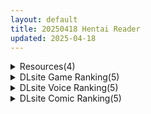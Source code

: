 ```yaml
---
layout: default
title: 20250418 Hentai Reader
updated: 2025-04-18
---
```


<details class='content-parent'>
<summary>
Resources(4)
</summary>
<details class='content-child'>
<summary>
<span class='rss-title'> [P站ID=578136][絶頂ぱぴこ] fanbox 至25.1伪娘画师合集[500M/度盘] </span> <a class='rss-link' href='https://gmgard.com/gm129058' target='_blank'>&nbsp;</a>
<div class='rss-published'> 🕛 20250417 20:00:53</div>
</summary>
<img src="https://static.gmgard.us/Images/upload/68827180400530036.jpg" /><br /><p>画师摸鱼上瘾了，有个网友推荐的。大家都喜欢看可爱的男孩子。大雷没人看捏</p>
</details>
<details class='content-child'>
<summary>
<span class='rss-title'> [RJ327261][ボマゴェ]親友の真後ろで露出したれ!在挚友背后露出! </span> <a class='rss-link' href='https://gmgard.com/gm129057' target='_blank'>&nbsp;</a>
<div class='rss-published'> 🕛 20250417 13:33:13</div>
</summary>
<img src="https://static.gmgard.us/Images/upload/12593172052182510.jpg" /><br /><p>玩法很简单，不需要中文，选三个露出招式进去就是了。鼠标一直按着，朋友要回头了你就松开。一直玩一直解锁新的招式，等你解锁完全部招式，你就可以故意被发现了，就可以看暴露CG了，女主会找各种各样的借口说自己很热啊，在进行仪式什么的，越整越搞笑</p>
</details>
<details class='content-child'>
<summary>
<span class='rss-title'> 【R3643】[えりんぎとろサーモン] しこバース・シコネクト! / 涩气迸发！精液链接！ AI翻译版 </span> <a class='rss-link' href='https://blog.reimu.net/archives/109500' target='_blank'>&nbsp;</a>
<div class='rss-published'> 🕛 20250417 08:00:40</div>
</summary>
许久没发ACT了，于是今天来发个支持手柄的宅女VR探索游戏，游戏内一周目就五天时间，需要绅士操作女主去VR世界 &#8230; <a class="more-link" href="https://blog.reimu.net/archives/109500">继续阅读<span class="screen-reader-text">【R3643】[えりんぎとろサーモン] しこバース・シコネクト! / 涩气迸发！精液链接！ AI翻译版</span></a>
</details>
<details class='content-child'>
<summary>
<span class='rss-title'> 【S4817】[パープルソフトウェア] アオイトリ / AOITORI / 青鸟 汉化硬盘版 </span> <a class='rss-link' href='https://blog.reimu.net/archives/109479' target='_blank'>&nbsp;</a>
<div class='rss-published'> 🕛 20250417 05:00:41</div>
</summary>
继续紫社,这次也是【N55791】的补档。本作为紫社的御影三部曲的第二部，另外两个为天津罪（S4768）和久那 &#8230; <a class="more-link" href="https://blog.reimu.net/archives/109479">继续阅读<span class="screen-reader-text">【S4817】[パープルソフトウェア] アオイトリ / AOITORI / 青鸟 汉化硬盘版</span></a>
</details>

</details>
<details class='content-parent'>
<summary>
DLsite Game Ranking(5)
</summary>
<details class='content-child'>
<summary>
<span class='rss-title'> 【中英日】SiNiSistar2 [ウー] </span> <a class='rss-link' href='https://www.dlsite.com/maniax/work/=/product_id/RJ01169914.html' target='_blank'>&nbsp;</a>
<div class='rss-published'> 🕛 20250418 13:17:12</div>
</summary>
<img src ="http://img.dlsite.jp/modpub/images2/work/doujin/RJ01170000/RJ01169914_img_main.jpg"/><br/>一款以“被敌人打倒时的绝望感、对毁灭·死亡的憧憬、被虐的官能”为主题的简单动作角色扮演游戏。以被诅咒的城镇和周边地区为舞台，玩家将扮演驱除魔物的修女进行战斗。
</details>
<details class='content-child'>
<summary>
<span class='rss-title'> B-PRISON UNCHAIN [RiceReng] </span> <a class='rss-link' href='https://www.dlsite.com/maniax/work/=/product_id/RJ01280626.html' target='_blank'>&nbsp;</a>
<div class='rss-published'> 🕛 20250418 13:17:12</div>
</summary>
<img src ="http://img.dlsite.jp/modpub/images2/work/doujin/RJ01281000/RJ01280626_img_main.jpg"/><br/>エロ敵だらけの監獄で繰り広げる戦闘エロ×バステメインのSRPG
</details>
<details class='content-child'>
<summary>
<span class='rss-title'> ETERNAL ROMANCE 完成版 [石垣] </span> <a class='rss-link' href='https://www.dlsite.com/maniax/work/=/product_id/RJ01358663.html' target='_blank'>&nbsp;</a>
<div class='rss-published'> 🕛 20250418 13:17:12</div>
</summary>
<img src ="http://img.dlsite.jp/modpub/images2/work/doujin/RJ01359000/RJ01358663_img_main.jpg"/><br/>ふたなりの女の子と戦う2D横スクロールアクションゲーム
</details>
<details class='content-child'>
<summary>
<span class='rss-title'> 魔法OLマジキャリアリサ [botchman] </span> <a class='rss-link' href='https://www.dlsite.com/maniax/work/=/product_id/RJ01274594.html' target='_blank'>&nbsp;</a>
<div class='rss-published'> 🕛 20250418 13:17:12</div>
</summary>
<img src ="http://img.dlsite.jp/modpub/images2/work/doujin/RJ01275000/RJ01274594_img_main.jpg"/><br/>OLになった元魔法少女が悪堕ちしていくRPG
</details>
<details class='content-child'>
<summary>
<span class='rss-title'> 淫紋憑きのマザー・アリシア [のうむ] </span> <a class='rss-link' href='https://www.dlsite.com/maniax/work/=/product_id/RJ01355493.html' target='_blank'>&nbsp;</a>
<div class='rss-published'> 🕛 20250418 13:17:12</div>
</summary>
<img src ="http://img.dlsite.jp/modpub/images2/work/doujin/RJ01356000/RJ01355493_img_main.jpg"/><br/>おばさん シスター 淫紋
</details>

</details>
<details class='content-parent'>
<summary>
DLsite Voice Ranking(5)
</summary>
<details class='content-child'>
<summary>
<span class='rss-title'> 【性癖布教期間限定100円】圧倒的な強さの女将軍を催◯で常識改変し、性格そのままに性処理を当然と思いながら見下し罵倒しつつコキ捨てオナホへ【イチャラブエンド】 [あとりえスターズ] </span> <a class='rss-link' href='https://www.dlsite.com/maniax/work/=/product_id/RJ01348345.html' target='_blank'>&nbsp;</a>
<div class='rss-published'> 🕛 20250418 13:17:14</div>
</summary>
<img src ="http://img.dlsite.jp/modpub/images2/work/doujin/RJ01349000/RJ01348345_img_main.jpg"/><br/>超人的な強さを誇る女騎士として名高い将軍を催◯能力で常識改変し、意識や性格そのままに「あなた」への性処理をこなすようになり最終的にイチャラブエンドのライトな催◯(かける側)音声!
</details>
<details class='content-child'>
<summary>
<span class='rss-title'> 【全編潮吹き】巫女の禁忌 [あくあぽけっと] </span> <a class='rss-link' href='https://www.dlsite.com/maniax/work/=/product_id/RJ01371415.html' target='_blank'>&nbsp;</a>
<div class='rss-published'> 🕛 20250418 13:17:14</div>
</summary>
<img src ="http://img.dlsite.jp/modpub/images2/work/doujin/RJ01372000/RJ01371415_img_main.jpg"/><br/>禁忌を犯して地下の暗い牢獄にいれられてしまった「さゆみ」。巫女の反省する場所として古くから存在するそのお仕置き部屋で見張りとして雇われたあなたは、可愛くて可哀そうな様子についつい欲情してしまい… 限界まで我慢したあとの豪快な潮吹き 足をガクガク震わせて止まらない連続絶頂 事後のおまんこからとろっと滴り落ちる処女巫女の聖水 致死量のギャップで射精と同時に脳イき  思う存分ぶっ壊れるまであなたのデカマラでお仕置きを。
</details>
<details class='content-child'>
<summary>
<span class='rss-title'> 【祝☆綾姉オナホ化】私のおまんこ自由に使っていいよ♪@あだると放送局【伊ヶ崎綾香】 [シロクマの嫁] </span> <a class='rss-link' href='https://www.dlsite.com/maniax/work/=/product_id/RJ01367590.html' target='_blank'>&nbsp;</a>
<div class='rss-published'> 🕛 20250418 13:17:14</div>
</summary>
<img src ="http://img.dlsite.jp/modpub/images2/work/doujin/RJ01368000/RJ01367590_img_main.jpg"/><br/>『オカズにされるのが性癖過ぎて、オナホになりました♪』 効果音が違う！囁きが違う！舐めが違う！歴戦のサークルだから出来る技♪ サキュバスみたいにエッチな女性は嫌ですか?オカズ報告オッケー☆ サークル応援コメント、レビューよりお待ちしてます♪
</details>
<details class='content-child'>
<summary>
<span class='rss-title'> あまトロ誘惑してくる喫茶店のアンニュイ美人お姉さん～ふたりで淹れる秘密の濃厚ブレンド～【喫茶店のお姉さんASMR】 [ロマンスすとーりー] </span> <a class='rss-link' href='https://www.dlsite.com/maniax/work/=/product_id/RJ01363675.html' target='_blank'>&nbsp;</a>
<div class='rss-published'> 🕛 20250418 13:17:14</div>
</summary>
<img src ="http://img.dlsite.jp/modpub/images2/work/doujin/RJ01364000/RJ01363675_img_main.jpg"/><br/>【憧れのお姉さんの営む喫茶店で…?】「ふふ、いらっしゃいませ」あなたをからかうような足コキや乳首弄り、温もりたっぷりな耳元への甘〜い囁きとキス…ぐちゅぐちゅに泡立つまで交尾しあうお姉さんとの甘トロ濃厚なひととき__「…力加減…難しい?じゃあ…君の体に…胸に直接教えてあげる力加減は…(CV.逢坂成美)」
</details>
<details class='content-child'>
<summary>
<span class='rss-title'> 【実演オナニーオムニバス】新規録りおろし実演オナニー×100人、18時間40分超えの究極オムニバス!! [超究極] </span> <a class='rss-link' href='https://www.dlsite.com/maniax/work/=/product_id/RJ01347281.html' target='_blank'>&nbsp;</a>
<div class='rss-published'> 🕛 20250418 13:17:14</div>
</summary>
<img src ="http://img.dlsite.jp/modpub/images2/work/doujin/RJ01348000/RJ01347281_img_main.jpg"/><br/>サークル1周年記念、同人声優/AVtuber/裏垢女子/その他アダルト活動者/一般女性…エッチな女の子100人の新規録りおろし実演オナニーが詰め込まれた18時間40分超えのモンスター作品です!
</details>

</details>
<details class='content-parent'>
<summary>
DLsite Comic Ranking(5)
</summary>
<details class='content-child'>
<summary>
<span class='rss-title'> 人格排泄!!女教師鬼アクメ [JKぱすた] </span> <a class='rss-link' href='https://www.dlsite.com/maniax/work/=/product_id/RJ01359968.html' target='_blank'>&nbsp;</a>
<div class='rss-published'> 🕛 20250418 13:17:16</div>
</summary>
<img src ="http://img.dlsite.jp/modpub/images2/work/doujin/RJ01360000/RJ01359968_img_main.jpg"/><br/>運悪く怪しげな店に入り込んでしまった、女教師の南佳澄は、生徒を守るために自ら人格排泄を行う。従順な肉奴○として完成するまで、何度も強○絶頂と観客の相手をさせられてしまう。
</details>
<details class='content-child'>
<summary>
<span class='rss-title'> 異教徒交流会 [ヨールキ・パールキ] </span> <a class='rss-link' href='https://www.dlsite.com/maniax/work/=/product_id/RJ01123497.html' target='_blank'>&nbsp;</a>
<div class='rss-published'> 🕛 20250418 13:17:16</div>
</summary>
<img src ="http://img.dlsite.jp/modpub/images2/work/doujin/RJ01124000/RJ01123497_img_main.jpg"/><br/>巫女と神子と特異体質
</details>
<details class='content-child'>
<summary>
<span class='rss-title'> ゲーマー同僚神崎さんが勝手に住み着いてエロく迫ってくるんだが?! [南浜屋] </span> <a class='rss-link' href='https://www.dlsite.com/maniax/work/=/product_id/RJ01191376.html' target='_blank'>&nbsp;</a>
<div class='rss-published'> 🕛 20250418 13:17:16</div>
</summary>
<img src ="http://img.dlsite.jp/modpub/images2/work/doujin/RJ01192000/RJ01191376_img_main.jpg"/><br/>ある日突然、同僚のゲーマー女子が勝手に住み着くようになって…。 一緒にゲームをして夜はセックス… 自分たちの関係はただのセフレなのだろうか? それとも…。
</details>
<details class='content-child'>
<summary>
<span class='rss-title'> 廃屋少女「綾奈」 [ライジングチャーハン] </span> <a class='rss-link' href='https://www.dlsite.com/maniax/work/=/product_id/RJ01033354.html' target='_blank'>&nbsp;</a>
<div class='rss-published'> 🕛 20250418 13:17:16</div>
</summary>
<img src ="http://img.dlsite.jp/modpub/images2/work/doujin/RJ01034000/RJ01033354_img_main.jpg"/><br/>陸上部の巨乳ボーイッシュ・ボクっ娘後輩と、種馬先輩の廃屋汚部屋濃厚交尾
</details>
<details class='content-child'>
<summary>
<span class='rss-title'> あらあらママと娘の彼氏 [ふらいでぃっしゅ] </span> <a class='rss-link' href='https://www.dlsite.com/maniax/work/=/product_id/RJ01368031.html' target='_blank'>&nbsp;</a>
<div class='rss-published'> 🕛 20250418 13:17:16</div>
</summary>
<img src ="http://img.dlsite.jp/modpub/images2/work/doujin/RJ01369000/RJ01368031_img_main.jpg"/><br/>にこやかな人妻がボクにだけ見せる『メス』の顔…
</details>

</details>

